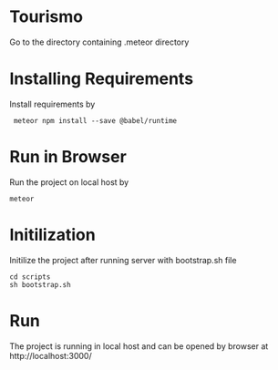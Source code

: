 # Tourismo
Go to the directory containing .meteor directory

# Installing Requirements
Install requirements by 
```
 meteor npm install --save @babel/runtime
 ```
 # Run in Browser
Run the project on local host by
```
meteor
```

# Initilization
Initilize the project after running server with bootstrap.sh file
```
cd scripts
sh bootstrap.sh
```
# Run
The project is running in local host and can be opened by browser at
 http://localhost:3000/